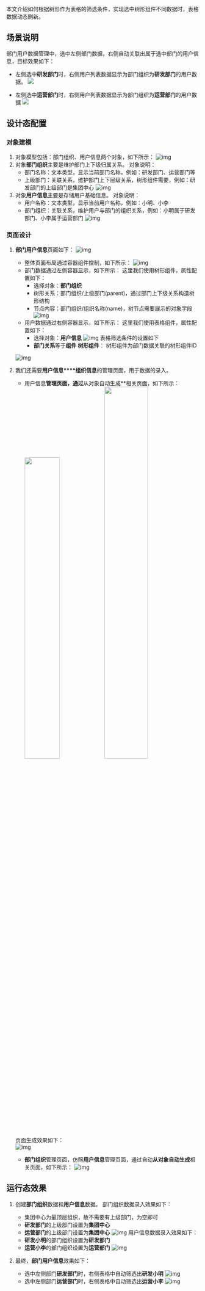 
本文介绍如何根据树形作为表格的筛选条件，实现选中树形组件不同数据时，表格数据动态刷新。


## 场景说明

部门用户数据管理中，选中左侧部门数据，右侧自动关联出属于选中部门的用户信息，目标效果如下：

- 左侧选中**研发部门**时，右侧用户列表数据显示为部门组织为**研发部门**的用户数据。
<img src="https://qcloudimg.tencent-cloud.cn/raw/aadd907e843bb10f9f55bf5d19e97acd.png" ></img>

- 左侧选中**运营部门**时，右侧用户列表数据显示为部门组织为**运营部门**的用户数据
<img src="https://qcloudimg.tencent-cloud.cn/raw/e52eb754ba3530cc3888d2cc9aac15f0.png" ></img>



## 设计态配置

### 对象建模

1. 对象模型包括：部门组织、用户信息两个对象，如下所示：
![img](https://qcloudimg.tencent-cloud.cn/raw/e0fdc404cec2275068fa0db2af89fc4f.png)
2. 对象**部门组织**主要是维护部门上下级归属关系。
 对象说明：
	-  部门名称：文本类型，显示当前部门名称，例如：研发部门、运营部门等
	-  上级部门：关联关系，维护部门上下层级关系，树形组件需要，例如：研发部门的上级部门是集团中心
 ![img](https://qcloudimg.tencent-cloud.cn/raw/8af727aea4b3f367df8e3dcff9ba6e66.png)
3. 对象**用户信息**主要是存储用户基础信息。
对象说明：
	- 用户名称：文本类型，显示当前用户名称，例如：小明、小李
	- 部门组织：关联关系，维护用户与部门的组织关系，例如：小明属于研发部门、小李属于运营部门
 ![img](https://qcloudimg.tencent-cloud.cn/raw/8af727aea4b3f367df8e3dcff9ba6e66.png)


### 页面设计

1. **部门用户信息**页面如下：
![img](https://qcloudimg.tencent-cloud.cn/raw/d49da48f2c0f9d46b552478a8bff3d37.png)
	- 整体页面布局通过容器组件控制，如下所示：
	![img](https://qcloudimg.tencent-cloud.cn/raw/962eeed9d1f3e5f30a04835418065940.png)
	- 部门数据通过左侧容器显示，如下所示：
	这里我们使用树形组件，属性配置如下：
		- 选择对象：**部门组织**
		- 树形关系：部门组织/上级部门(parent)，通过部门上下级关系构造树形结构
		- 节点内容：部门组织/组织名称(name)，树节点需要展示的对象字段
![img](https://qcloudimg.tencent-cloud.cn/raw/2d8b82265b1f43c592975a050c48f104.png)
	- 用户数据通过右侧容器显示，如下所示：
	这里我们使用表格组件，属性配置如下：
		- 选择对象：**用户信息**
		 ![img](https://qcloudimg.tencent-cloud.cn/raw/baa047f24f9682e87218c5532b82fcf9.png)
		 表格筛选条件的设置如下
		- **部门关系**等于**组件** **树形组件**：
		树形组件为部门数据关联的树形组件ID

    ![img](https://qcloudimg.tencent-cloud.cn/raw/1ba40aea1b3b5c4a913c9d5383d884d9.png)

2. 我们还需要**用户信息****组织信息**的管理页面，用于数据的录入。
	- 用户信息**管理页面，通过**从对象自动生成**相关页面，如下所示：<br>
	<img src="https://qcloudimg.tencent-cloud.cn/raw/5ce6490cabed9bea8107dbec14beb6ba.png" width="45%"></img>
	<img src="https://qcloudimg.tencent-cloud.cn/raw/efa6d4b92265ef4a730033e86c5a7d57.png" width="50%"></img>
	
	页面生成效果如下：<br>![img](https://qcloudimg.tencent-cloud.cn/raw/7232cc6e3237fbf521efb9398c208851.png)
	- **部门组织**管理页面，仿照**用户信息**管理页面，通过自动**从对象自动生成**相关页面，如下所示：
	![img](https://qcloudimg.tencent-cloud.cn/raw/eddcbf3e8ea8d57abbdc85a158a270b7.png)



## 运行态效果

1. 创建**部门组织**数据和**用户信息**数据。
部门组织数据录入效果如下：
	- 集团中心为最顶层组织，故不需要有上级部门，为空即可
	- **研发部门**的上级部门设置为**集团中心**
	- **运营部门**的上级部门设置为**集团中心**
 ![img](https://qcloudimg.tencent-cloud.cn/raw/a654bd9c10c1de1844c3490a3d8c552c.png)
用户信息数据录入效果如下：
	- **研发小明**的部门组织设置为**研发部门**
	- **运营小李**的部门组织设置为**运营部门**
![img](https://qcloudimg.tencent-cloud.cn/raw/cfc7bef29bc3849bc3f8a17974ae63b6.png)

2. 最终，**部门用户信息**效果如下：
	- 选中左侧部门**研发部门**时，右侧表格中自动筛选出**研发小明**
![img](https://qcloudimg.tencent-cloud.cn/raw/2ca1485cd839afd6548976f3b1a5e1ad.png)
	- 选中左侧部门**运营部门**时，右侧表格中自动筛选出**运营小李**
![img](https://qcloudimg.tencent-cloud.cn/raw/93deeaf9193f4a6a971f0f35413ad235.png)

